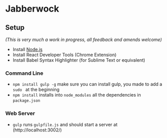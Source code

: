 # Jabberwock

## Setup

_(This is very much a work in progress, all feedback and amends welcome)_

- Install [Node.js](https://nodejs.org/en/download/)
- Install React Developer Tools (Chrome Extension)
- Install Babel Syntax Highlighter (for Sublime Text or equivalent)

### Command Line
- `npm install gulp -g` make sure you can install gulp, you made to add a `sudo ` at the beginning
- `npm install` installs into `node_modules` all the dependencies in `package.json`

### Web Server
- `gulp` runs `gulpfile.js` and should start a server at (http://localhost:3002/)

